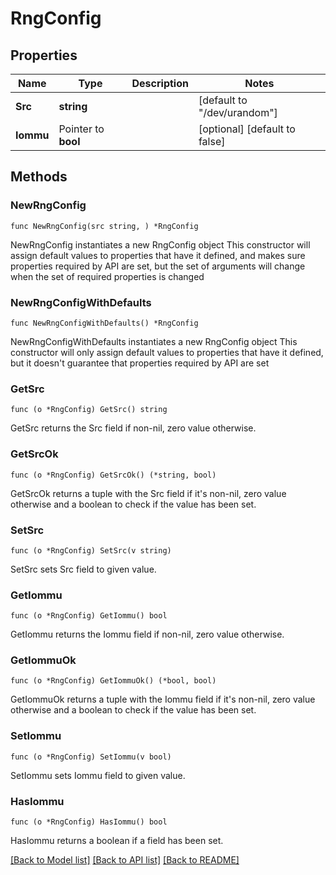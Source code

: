 # RngConfig

## Properties

Name | Type | Description | Notes
------------ | ------------- | ------------- | -------------
**Src** | **string** |  | [default to "/dev/urandom"]
**Iommu** | Pointer to **bool** |  | [optional] [default to false]

## Methods

### NewRngConfig

`func NewRngConfig(src string, ) *RngConfig`

NewRngConfig instantiates a new RngConfig object
This constructor will assign default values to properties that have it defined,
and makes sure properties required by API are set, but the set of arguments
will change when the set of required properties is changed

### NewRngConfigWithDefaults

`func NewRngConfigWithDefaults() *RngConfig`

NewRngConfigWithDefaults instantiates a new RngConfig object
This constructor will only assign default values to properties that have it defined,
but it doesn't guarantee that properties required by API are set

### GetSrc

`func (o *RngConfig) GetSrc() string`

GetSrc returns the Src field if non-nil, zero value otherwise.

### GetSrcOk

`func (o *RngConfig) GetSrcOk() (*string, bool)`

GetSrcOk returns a tuple with the Src field if it's non-nil, zero value otherwise
and a boolean to check if the value has been set.

### SetSrc

`func (o *RngConfig) SetSrc(v string)`

SetSrc sets Src field to given value.


### GetIommu

`func (o *RngConfig) GetIommu() bool`

GetIommu returns the Iommu field if non-nil, zero value otherwise.

### GetIommuOk

`func (o *RngConfig) GetIommuOk() (*bool, bool)`

GetIommuOk returns a tuple with the Iommu field if it's non-nil, zero value otherwise
and a boolean to check if the value has been set.

### SetIommu

`func (o *RngConfig) SetIommu(v bool)`

SetIommu sets Iommu field to given value.

### HasIommu

`func (o *RngConfig) HasIommu() bool`

HasIommu returns a boolean if a field has been set.


[[Back to Model list]](../README.md#documentation-for-models) [[Back to API list]](../README.md#documentation-for-api-endpoints) [[Back to README]](../README.md)


